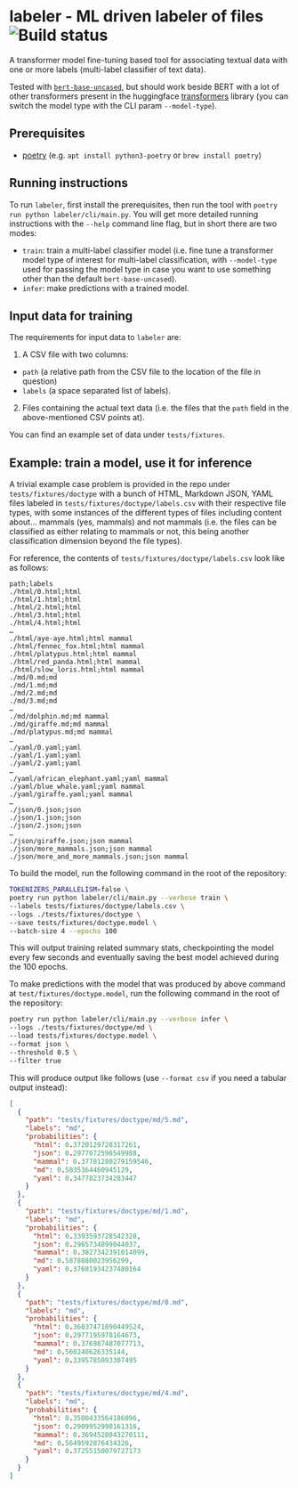 # labeler - ML driven labeler of files ![Build status](https://github.com/mz2/labeler/actions/workflows/test.yml/badge.svg)

A transformer model fine-tuning based tool for associating textual data with one or more labels (multi-label classifier of text data).

Tested with [`bert-base-uncased`](https://huggingface.co/bert-base-uncased), but should work beside BERT with a lot of other transformers present in the huggingface [transformers](https://huggingface.co/docs/transformers/index) library (you can switch the model type with the CLI param `--model-type`).

## Prerequisites

- [poetry](https://python-poetry.org/docs/) (e.g. `apt install python3-poetry` or `brew install poetry`)

## Running instructions

To run `labeler`, first install the prerequisites, then run the tool with `poetry run python labeler/cli/main.py`. You will get more detailed running instructions with the `--help` command line flag, but in short there are two modes:

- `train`: train a multi-label classifier model (i.e. fine tune a transformer model type of interest for multi-label classification, with `--model-type` used for passing the model type in case you want to use something other than the default `bert-base-uncased`).
- `infer`: make predictions with a trained model.

## Input data for training

The requirements for input data to `labeler` are:

1. A CSV file with two columns:

- `path` (a relative path from the CSV file to the location of the file in question)
- `labels` (a space separated list of labels).

2. Files containing the actual text data (i.e. the files that the `path` field in the above-mentioned CSV points at).

You can find an example set of data under `tests/fixtures`.

## Example: train a model, use it for inference

A trivial example case problem is provided in the repo under `tests/fixtures/doctype` with a bunch of HTML, Markdown JSON, YAML files labeled in `tests/fixtures/doctype/labels.csv` with their respective file types, with some instances of the different types of files including content about… mammals (yes, mammals) and not mammals (i.e. the files can be classified as either relating to mammals or not, this being another classification dimension beyond the file types).

For reference, the contents of `tests/fixtures/doctype/labels.csv` look like as follows:

```csv
path;labels
./html/0.html;html
./html/1.html;html
./html/2.html;html
./html/3.html;html
./html/4.html;html
…
./html/aye-aye.html;html mammal
./html/fennec_fox.html;html mammal
./html/platypus.html;html mammal
./html/red_panda.html;html mammal
./html/slow_loris.html;html mammal
./md/0.md;md
./md/1.md;md
./md/2.md;md
./md/3.md;md
…
./md/dolphin.md;md mammal
./md/giraffe.md;md mammal
./md/platypus.md;md mammal
…
./yaml/0.yaml;yaml
./yaml/1.yaml;yaml
./yaml/2.yaml;yaml
…
./yaml/african_elephant.yaml;yaml mammal
./yaml/blue_whale.yaml;yaml mammal
./yaml/giraffe.yaml;yaml mammal
…
./json/0.json;json
./json/1.json;json
./json/2.json;json
…
./json/giraffe.json;json mammal
./json/more_mammals.json;json mammal
./json/more_and_more_mammals.json;json mammal
```

To build the model, run the following command in the root of the repository:

```bash
TOKENIZERS_PARALLELISM=false \
poetry run python labeler/cli/main.py --verbose train \
--labels tests/fixtures/doctype/labels.csv \
--logs ./tests/fixtures/doctype \
--save tests/fixtures/doctype.model \
--batch-size 4 --epochs 100
```

This will output training related summary stats, checkpointing the model every few seconds and eventually saving the best model achieved during the 100 epochs.

To make predictions with the model that was produced by above command at `test/fixtures/doctype.model`, run the following command in the root of the repository:

```bash
poetry run python labeler/cli/main.py --verbose infer \
--logs ./tests/fixtures/doctype/md \
--load tests/fixtures/doctype.model \
--format json \
--threshold 0.5 \
--filter true
```

This will produce output like follows (use `--format csv` if you need a tabular output instead):

```json
[
  {
    "path": "tests/fixtures/doctype/md/5.md",
    "labels": "md",
    "probabilities": {
      "html": 0.3720129728317261,
      "json": 0.2977072596549988,
      "mammal": 0.37781280279159546,
      "md": 0.5835364460945129,
      "yaml": 0.3477823734283447
    }
  },
  {
    "path": "tests/fixtures/doctype/md/1.md",
    "labels": "md",
    "probabilities": {
      "html": 0.3393593728542328,
      "json": 0.2965734899044037,
      "mammal": 0.3827342391014099,
      "md": 0.5878880023956299,
      "yaml": 0.37681934237480164
    }
  },
  {
    "path": "tests/fixtures/doctype/md/0.md",
    "labels": "md",
    "probabilities": {
      "html": 0.36037471890449524,
      "json": 0.2977195978164673,
      "mammal": 0.376987487077713,
      "md": 0.560240626335144,
      "yaml": 0.3395785093307495
    }
  },
  {
    "path": "tests/fixtures/doctype/md/4.md",
    "labels": "md",
    "probabilities": {
      "html": 0.3500433564186096,
      "json": 0.2909952998161316,
      "mammal": 0.3694528043270111,
      "md": 0.5649592876434326,
      "yaml": 0.37255150079727173
    }
  }
]
```
